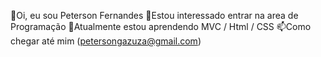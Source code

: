 👋Oi, eu sou Peterson Fernandes
👀Estou interessado entrar na area de Programação
🌱Atualmente estou aprendendo MVC / Html / CSS
📫Como chegar até mim (petersongazuza@gmail.com)
<!---
GazuzaFernandes/GazuzaFernandes is a ✨ special ✨ repository because its `README.md` (this file) appears on your GitHub profile.
You can click the Preview link to take a look at your changes.
--->
